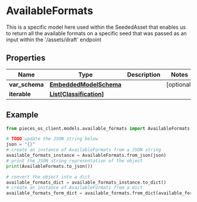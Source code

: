 # AvailableFormats

This is a specific model here used within the SeededAsset that enables us to return all the available formats on a specific seed that was passed as an input within the '/assets/draft' endpoint

## Properties

Name | Type | Description | Notes
------------ | ------------- | ------------- | -------------
**var_schema** | [**EmbeddedModelSchema**](EmbeddedModelSchema) |  | [optional] 
**iterable** | [**List[Classification]**](Classification) |  | 

## Example

```python
from pieces_os_client.models.available_formats import AvailableFormats

# TODO update the JSON string below
json = "{}"
# create an instance of AvailableFormats from a JSON string
available_formats_instance = AvailableFormats.from_json(json)
# print the JSON string representation of the object
print(AvailableFormats.to_json())

# convert the object into a dict
available_formats_dict = available_formats_instance.to_dict()
# create an instance of AvailableFormats from a dict
available_formats_form_dict = available_formats.from_dict(available_formats_dict)
```



